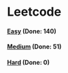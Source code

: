 # Leetcode

<h4><a href="https://github.com/lon-yang/leetcode/blob/master/docs/Easy.md">Easy</a>  (Done: 140)</h4>
<h4><a href="https://github.com/lon-yang/leetcode/blob/master/docs/Medium.md">Medium</a>  (Done: 51)</h4>
<h4><a href="https://github.com/lon-yang/leetcode/blob/master/docs/Hard.md">Hard</a>  (Done: 0)</h4>